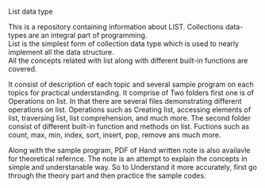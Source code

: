 List data type

This is a repository containing information about LIST.  Collections data-types are an integral part of programming.  
List is the simplest form of collection data type which is used to nearly implement all the data structure.  
All the concepts related with list along with different built-in functions are covered.

It consist of description of each topic and several sample program on each topics for practical understanding.
It comprise of Two folders first one is of Operations on list. In that there are several files demonstrating different operations on list.
Operations such as Creating list, accessing elements of list, traversing list, list comprehension, and much more.
The second folder consist of different built-in function and methods on list. Fuctions such as count, max, min, index, 
sort, insert, pop, remove ans much more.

Along with the sample program, PDF of Hand written note is also availavle for theoretical refernce. 
The note is an attempt to explain the concepts in simple and understanable way. 
So to Understand it more accurately, first go through the theory part and then practice the sample codes.
